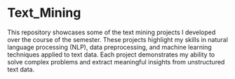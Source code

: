 # Text_Mining
This repository showcases some of the text mining projects I developed over the course of the semester. These projects highlight my skills in natural language processing (NLP), data preprocessing, and machine learning techniques applied to text data. Each project demonstrates my ability to solve complex problems and extract meaningful insights from unstructured text data.
